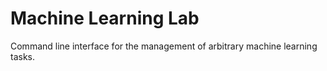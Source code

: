 # Machine Learning Lab
Command line interface for the management of arbitrary machine learning tasks.
